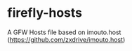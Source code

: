 firefly-hosts
=============

A GFW Hosts file based on imouto.host (https://github.com/zxdrive/imouto.host)
